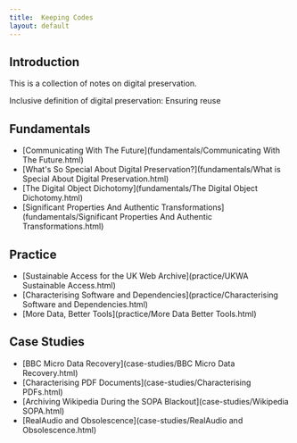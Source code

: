```yaml
---
title:  Keeping Codes
layout: default
---
```


Introduction
------------

This is a collection of notes on digital preservation.

Inclusive definition of digital preservation: Ensuring reuse


Fundamentals
------------

* [Communicating With The Future](fundamentals/Communicating With The Future.html)
* [What's So Special About Digital Preservation?](fundamentals/What is Special About Digital Preservation.html)
* [The Digital Object Dichotomy](fundamentals/The Digital Object Dichotomy.html)
* [Significant Properties And Authentic Transformations](fundamentals/Significant Properties And Authentic Transformations.html)

Practice
--------

* [Sustainable Access for the UK Web Archive](practice/UKWA Sustainable Access.html)
* [Characterising Software and Dependencies](practice/Characterising Software and Dependencies.html)
* [More Data, Better Tools](practice/More Data Better Tools.html)

Case Studies
------------

* [BBC Micro Data Recovery](case-studies/BBC Micro Data Recovery.html)
* [Characterising PDF Documents](case-studies/Characterising PDFs.html)
* [Archiving Wikipedia During the SOPA Blackout](case-studies/Wikipedia SOPA.html)
* [RealAudio and Obsolescence](case-studies/RealAudio and Obsolescence.html)

